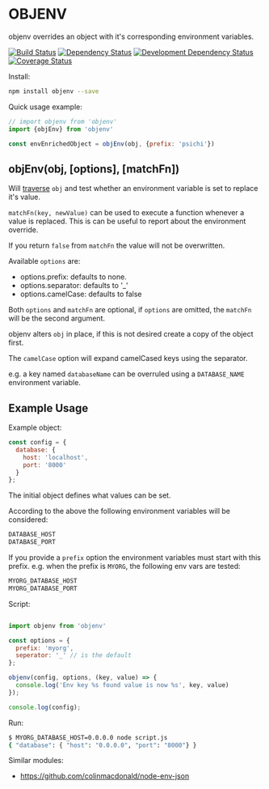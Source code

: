 OBJENV
======

objenv overrides an object with it's corresponding environment variables.

[![Build Status](https://travis-ci.org/rhalff/objenv.svg?branch=master)](https://travis-ci.org/rhalff/objenv/)
[![Dependency Status](https://david-dm.org/rhalff/objenv.png?theme=shields.io)](https://david-dm.org/rhalff/objenv)
[![Development Dependency Status](https://david-dm.org/rhalff/objenv/dev-status.png?theme=shields.io)](https://david-dm.org/rhalff/objenv#info=devDependencies)
[![Coverage Status](https://coveralls.io/repos/rhalff/objenv/badge.svg?branch=master&service=github)](https://coveralls.io/github/rhalff/objenv?branch=master)

Install:

```bash
npm install objenv --save
```

Quick usage example:
```javascript
// import objenv from 'objenv'
import {objEnv} from 'objenv'

const envEnrichedObject = objEnv(obj, {prefix: 'psichi'})
```

## objEnv(obj, [options], [matchFn])

Will [traverse](https://github.com/substack/js-traverse) `obj` and test whether an environment variable is set to replace it's value.

`matchFn(key, newValue)` can be used to execute a function whenever a value is replaced.
This is can be useful to report about the environment override.

If you return `false` from `matchFn` the value will not be overwritten.

Available `options` are:
- options.prefix: defaults to none.
- options.separator: defaults to '_'
- options.camelCase: defaults to false

Both `options` and `matchFn` are optional, if `options` are omitted,
the `matchFn` will be the second argument.

objenv alters `obj` in place, if this is not desired create a copy of the object first.

The `camelCase` option will expand camelCased keys using the separator.

e.g. a key named `databaseName` can be overruled using a `DATABASE_NAME` environment variable.

## Example Usage

Example object:
```javascript
const config = {
  database: {
    host: 'localhost',
    port: '8000'
  }
};
```

The initial object defines what values can be set.

According to the above the following environment variables will be considered:

```bash
DATABASE_HOST
DATABASE_PORT
```

If you provide a `prefix` option the environment variables must start with this
prefix. e.g. when the prefix is `MYORG`, the following env vars are tested:

```bash
MYORG_DATABASE_HOST
MYORG_DATABASE_PORT
```

Script:
```javascript

import objenv from 'objenv'

const options = {
  prefix: 'myorg',
  seperator: '_' // is the default
};

objenv(config, options, (key, value) => {
  console.log('Env key %s found value is now %s', key, value)
});

console.log(config);
```

Run:
```bash
$ MYORG_DATABASE_HOST=0.0.0.0 node script.js
{ "database": { "host": "0.0.0.0", "port": "8000"} }
```

Similar modules:

 - https://github.com/colinmacdonald/node-env-json
